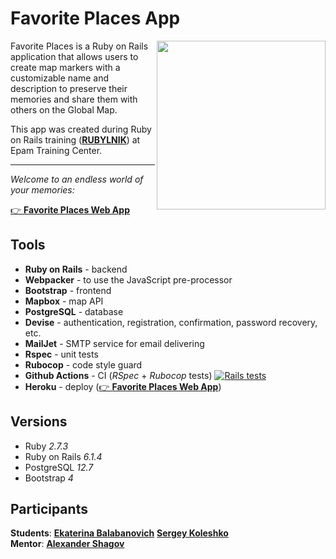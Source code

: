 # Favorite Places App

<img align="right" height="270" src="https://user-images.githubusercontent.com/35313265/126741300-a6f4daf3-1686-4025-9572-db4f763517be.png">Favorite Places is a Ruby on Rails application that allows users to create map markers with a customizable name and description to preserve their memories and share them with others on the Global Map.
<br/>

This app was created during Ruby on Rails training ([**RUBYLNIK**](https://github.com/RUBYLNIK-training-center)) at Epam Training Center.
<br/><hr/>

*Welcome to an endless world of your memories:*

[👉 **Favorite Places Web App**](https://favorite-places-2021.herokuapp.com/)

## Tools

- **Ruby on Rails** - backend
- **Webpacker** - to use the JavaScript pre-processor
- **Bootstrap** - frontend
- **Mapbox** - map API
- **PostgreSQL** - database
- **Devise** - authentication, registration, confirmation, password recovery, etc.
- **MailJet** - SMTP service for email delivering
- **Rspec** - unit tests
- **Rubocop** - code style guard
- **Github Actions** - CI (*RSpec* + *Rubocop* tests) [![Rails tests](https://github.com/RUBYLNIK-training-center/favorite-places-2021/actions/workflows/test.yml/badge.svg)](https://github.com/RUBYLNIK-training-center/favorite-places-2021/actions/workflows/test.yml)
- **Heroku** - deploy ([👉 **Favorite Places Web App**](https://favorite-places-2021.herokuapp.com/))

## Versions

- Ruby *2.7.3*
- Ruby on Rails *6.1.4*
- PostgreSQL *12.7*
- Bootstrap *4*

## Participants

**Students**:
[**Ekaterina Balabanovich**](https://github.com/miseinen)
[**Sergey Koleshko**](https://github.com/koleshkos)<br/>
**Mentor**:
[**Alexander Shagov**](https://github.com/alexshgov)
